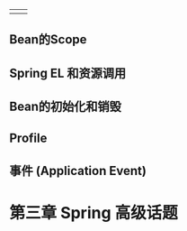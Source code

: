 |  |  |
| :--- | :--- |
|  |  |

## Bean的Scope

## Spring EL 和资源调用

## Bean的初始化和销毁

## Profile

## 事件 \(Application Event\)



# 第三章 Spring 高级话题



